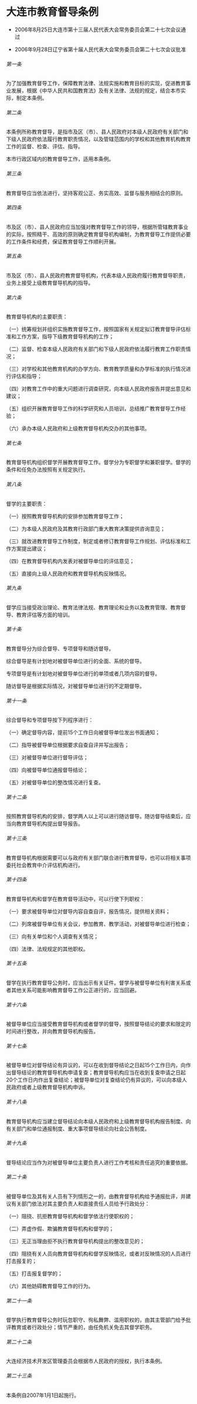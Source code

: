 # 大连市教育督导条例

- 2006年8月25日大连市第十三届人民代表大会常务委员会第二十七次会议通过

- 2006年9月28日辽宁省第十届人民代表大会常务委员会第二十七次会议批准

<!-- INFO END -->

###### 第一条

为了加强教育督导工作，保障教育法律、法规实施和教育目标的实现，促进教育事业发展，根据《中华人民共和国教育法》及有关法律、法规的规定，结合本市实际，制定本条例。

###### 第二条

本条例所称教育督导，是指市及区（市）、县人民政府对本级人民政府有关部门和下级人民政府依法履行教育职责情况，以及管辖范围内的学校和其他教育机构教育工作的监督、检查、评估、指导。

本市行政区域内的教育督导工作，适用本条例。

###### 第三条

教育督导应当依法进行，坚持客观公正、务实高效、监督与服务相结合的原则。

###### 第四条

市及区（市）、县人民政府应当加强对教育督导工作的领导，根据所管辖教育事业的实际，按照精干、高效的原则确定教育督导机构编制，为教育督导工作提供必要的工作条件和经费，保证教育督导工作顺利开展。

###### 第五条

市及区（市）、县人民政府教育督导机构，代表本级人民政府履行教育督导职责，业务上接受上级教育督导机构的指导。

###### 第六条

教育督导机构的主要职责：

（一）统筹规划并组织实施教育督导工作，按照国家有关规定拟订教育督导评估标准和工作方案，指导下级教育督导机构的工作；

（二）监督、检查本级人民政府有关部门和下级人民政府依法履行教育工作职责情况；

（三）对学校和其他教育机构的办学方向、教育教学质量和办学标准的执行情况进行评估和指导；

（四）对教育工作中的重大问题进行调查研究，向本级人民政府报告并提出意见和建议；

（五）组织开展教育督导工作的科学研究和人员培训，总结推广教育督导工作经验；

（六）承办本级人民政府和上级教育督导机构交办的其他事项。

###### 第七条

教育督导机构组织督学开展教育督导工作。督学分为专职督学和兼职督学。督学的条件和任免办法按照有关规定执行。

###### 第八条

督学的主要职责：

（一）按照教育督导机构的安排参加教育督导工作；

（二）为本级人民政府及其教育行政部门重大教育决策提供咨询意见；

（三）就改进教育督导工作制度，制定或者修订教育督导工作规划、评估标准和工作方案提出建议；

（四）在教育督导机构内发表对被督导单位的评估意见；

（五）直接向上级人民政府和教育督导机构反映情况。

###### 第九条

督学应当接受政治理论、教育法律法规、教育理论和业务以及教育管理、教育督导、教育评估等方面的培训。

###### 第十条

教育督导分为综合督导、专项督导和随访督导。

综合督导是有计划地对被督导单位进行的全面、系统的督导。

专项督导是有计划地对被督导单位进行的单项或者几项内容的督导。

随访督导是根据实际情况，对被督导单位进行的不定期督导。

###### 第十一条

综合督导和专项督导按下列程序进行：

（一）确定督导内容，提前15个工作日向被督导单位发出书面通知；

（二）指导被督导单位根据要求自查自评并写出报告；

（三）对被督导单位进行督导评估；

（四）向被督导单位通报督导结论；

（五）对被督导单位的整改情况进行复查。

###### 第十二条

按照教育督导机构的安排，督学两人以上可以进行随访督导。随访督导结束后，应当向教育督导机构提出督导报告。

###### 第十三条

教育督导机构根据需要可以与政府有关部门联合进行教育督导，也可以将相关事项委托社会教育中介评估机构进行。

###### 第十四条

教育督导机构和督学在教育督导活动中，可以行使下列职权：

（一）要求被督导单位对督导内容自查自评，报告情况，提供相关资料；

（二）列席被督导单位有关会议，参加教育、教学活动，对被督导单位进行检查；

（三）向有关单位和个人调查有关情况；

（四）法律、法规规定的其他职权。

###### 第十五条

督学在执行教育督导公务时，应当出示有关证件。督学与被督导单位有利害关系或者其他关系可能影响教育督导工作公正进行的，应当回避。

###### 第十六条

被督导单位应当接受教育督导机构或者督学的督导，按照督导结论的要求和限定的时间进行整改，并向教育督导机构报告。

###### 第十七条

被督导单位对督导结论有异议的，可以在收到督导结论之日起15个工作日内，向作出督导结论的教育督导机构申请复查；教育督导机构应当在收到复查申请之日起20个工作日内作出复查结论；被督导单位对复查结论仍有异议的，可以向本级人民政府或者上级教育督导机构申诉。

###### 第十八条

教育督导机构应当建立督导结论向本级人民政府和上级教育督导机构报告制度、向有关部门和单位通报制度、重大事项督导结论向社会公告制度。

###### 第十九条

督导结论应当作为对被督导单位主要负责人进行工作考核和责任追究的重要依据。

###### 第二十条

被督导单位及其有关人员有下列情形之一的，由教育督导机构给予通报批评，并建议有关部门依法对其主要负责人和直接责任人员给予行政处分：

（一）阻挠、抗拒教育督导机构和督学依法行使职权的；

（二）弄虚作假、欺骗教育督导机构和督学的；

（三）无正当理由拒不执行教育督导机构提出的整改意见的；

（四）阻挠有关人员向教育督导机构和督学反映情况，或者对反映情况的人员进行打击报复的；

（五）打击报复督学的；

（六）其他妨碍教育督导工作的行为。

###### 第二十一条

督学执行教育督导公务时玩忽职守、徇私舞弊、滥用职权的，由其主管部门给予批评教育或者行政处分；情节严重的，由任免机关免去其督学职务。

###### 第二十二条

大连经济技术开发区管理委员会根据市人民政府的授权，执行本条例。

###### 第二十三条

本条例自2007年1月1日起施行。
